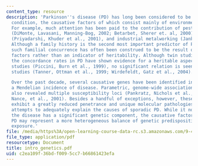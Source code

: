 ```yaml
---
content_type: resource
description: 'Parkinson''s disease (PD) has long been considered to be a sporadic
  condition, the causative factors of which consist mainly of environmental interactions.
  For example, much attention has been paid to the contribution of pesticide exposure
  (DiMonte, Lavasani, Manning-Bog, 2002; Betarbet, Sherer et. al, 2000), rural living
  (Priyadarshi, Khuder et al., 2001), and industrial metalworking (Jankovic, 2005).
  Although a family history is the second most important predictor of PD after age,
  such familial concurrence has often been construed to be the result of shared environmental
  factors rather than an indicator of heritability. Although twin studies investigating
  the concordance rates in PD have shown evidence for a heritable aspect in longitudinal
  studies (Piccini, Burn et al., 1999), no significant relation is seen in cross-sectional
  studies (Tanner, Ottman et al., 1999; Wirdefeldt, Gatz et al., 2004).

  Over the past decade, several causative genes have been identified in kindreds demonstrating
  a Mendelian incidence of disease. Parametric, genome-wide association studies have
  also revealed multiple susceptibility loci (Pankratz, Nichols et al., 2002; Scott,
  Nance, et al., 2001). Besides a handful of exceptions, however, these genetic factors
  exhibit a greatly reduced penetrance and unique molecular pathologies that confound
  attempts to adequately explain the causes of sporadic PD. While it now appears that
  the disease has a significant genetic component, the causative factors of sporadic
  PD may represent a more heterogeneous balance of genetic predisposition and environmental
  exposure.'
file: /media/https%3A/open-learning-course-data-rc.s3.amazonaws.com/9-458-parkinsons-disease-workshop-summer-2006/c2ea109f36bdf0095cc7b66861423efa_intro_genetics.pdf
file_type: application/pdf
resourcetype: Document
title: intro_genetics.pdf
uid: c2ea109f-36bd-f009-5cc7-b66861423efa
---
```


